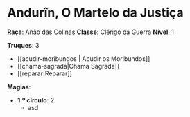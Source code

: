 # Andurîn, O Martelo da Justiça

**Raça**: Anão das Colinas
**Classe**: Clérigo da Guerra
**Nível**: 1

**Truques**: 3
- [[acudir-moribundos | Acudir os Moribundos]]
- [[chama-sagrada|Chama Sagrada]]
- [[reparar|Reparar]]

**Magias**:
- **1.º círculo**: 2
	- asd
